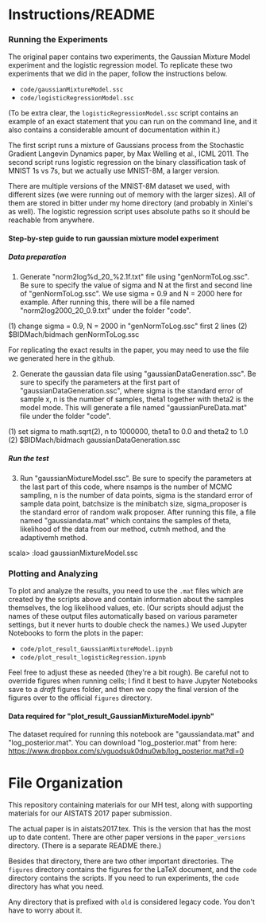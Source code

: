 # Instructions/README


### Running the Experiments

The original paper contains two experiments, the Gaussian Mixture Model experiment
and the logistic regression model. To replicate these two experiments that we did
in the paper, follow the instructions below.

- `code/gaussianMixtureModel.ssc`
- `code/logisticRegressionModel.ssc`

(To be extra clear, the `logisticRegressionModel.ssc` script contains an example of an exact
statement that you can run on the command line, and it also contains a considerable amount of 
documentation within it.)

The first script runs a mixture of Gaussians process from the Stochastic Gradient Langevin Dynamics
paper, by Max Welling et al., ICML 2011.  The second script runs logistic regression on the binary
classification task of MNIST 1s vs 7s, but we actually use MNIST-8M, a larger version.

There are multiple versions of the MNIST-8M dataset we used, with different sizes (we were running
out of memory with the larger sizes). All of them are stored in bitter under my home directory (and
probably in Xinlei's as well). The logistic regression script uses absolute paths so it should be
reachable from anywhere.

#### Step-by-step guide to run gaussian mixture model experiment

##### Data preparation
1. Generate "norm2log%d_20_%2.1f.txt" file using "genNormToLog.ssc". Be sure to specify the value of sigma and N at the first and second line of "genNormToLog.ssc". We use sigma = 0.9 and N = 2000 here for example. After running this, there will be a file named "norm2log2000_20_0.9.txt" under the folder "code". 

(1) change sigma = 0.9, N = 2000 in "genNormToLog.ssc" first 2 lines
(2) $BIDMach/bidmach genNormToLog.ssc

For replicating the exact results in the paper, you may need to use the file we generated here in the github.

2. Generate the gaussian data file using "gaussianDataGeneration.ssc". Be sure to specify the parameters at the first part of "gaussianDataGeneration.ssc", where sigma is the standard error of sample x, n is the number of samples, theta1 together with theta2 is the model mode. This will generate a file named "gaussianPureData.mat" file under the folder "code".

(1) set sigma to math.sqrt(2), n to 1000000, theta1 to 0.0 and theta2 to 1.0
(2) $BIDMach/bidmach gaussianDataGeneration.ssc

##### Run the test

3. Run "gaussianMixtureModel.ssc". Be sure to specify the parameters at the last part of this code, where nsamps is the number of MCMC sampling, n is the number of data points, sigma is the standard error of sample data point, batchsize is the minibatch size, sigma_proposer is the standard error of random walk proposer. After running this file, a file named "gaussiandata.mat" which contains the samples of theta, likelihood of the data from our method, cutmh method, and the adaptivemh method.

scala> :load gaussianMixtureModel.ssc

### Plotting and Analyzing

To plot and analyze the results, you need to use the `.mat` files which are created by the scripts
above and contain information about the samples themselves, the log likelihood values, etc. (Our
scripts should adjust the names of these output files automatically based on various parameter
settings, but it never hurts to double check the names.) We used Jupyter Notebooks to form the plots
in the paper:

- `code/plot_result_GaussianMixtureModel.ipynb`
- `code/plot_result_logisticRegression.ipynb`

Feel free to adjust these as needed (they're a bit rough). Be careful not to override figures when
running cells; I find it best to have Jupyter Notebooks save to a *draft* figures folder, and then
we copy the final version of the figures over to the official `figures` directory.

#### Data required for "plot_result_GaussianMixtureModel.ipynb"

The dataset required for running this notebook are "gaussiandata.mat" and "log_posterior.mat". You can download "log_posterior.mat" from here: https://www.dropbox.com/s/vguodsuk0dnu0wb/log_posterior.mat?dl=0

# File Organization

This repository containing materials for our MH test, along with supporting
materials for our AISTATS 2017 paper submission.

The actual paper is in aistats2017.tex. This is the version that has the most up
to date content. There are other paper versions in the `paper_versions`
directory. (There is a separate README there.)

Besides that directory, there are two other important directories. The `figures`
directory contains the figures for the LaTeX document, and the `code` directory
contains the scripts. If you need to run experiments, the `code` directory has
what you need.

Any directory that is prefixed with `old` is considered legacy code. You don't
have to worry about it.
